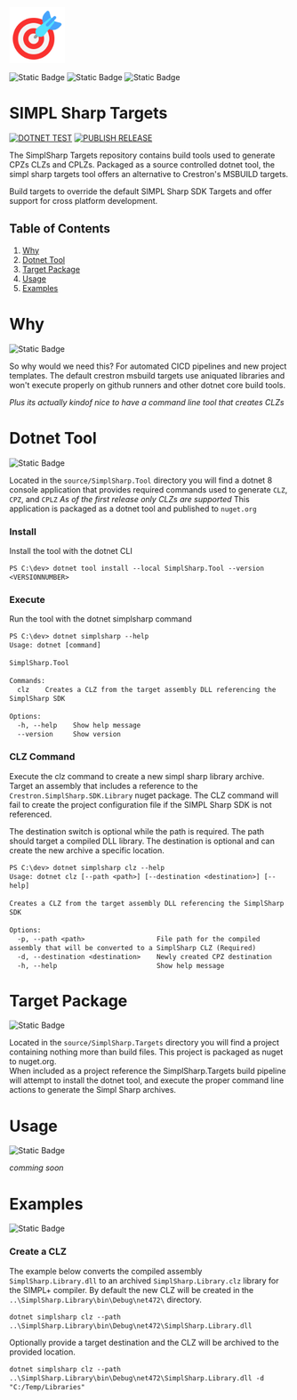 ﻿<img src="./target.png" alt="drawing" width="100"/>

![Static Badge](https://img.shields.io/badge/SIMPL-green)
![Static Badge](https://img.shields.io/badge/SHARP-blue)
![Static Badge](https://img.shields.io/badge/TARGETS-red)

# SIMPL Sharp Targets

[![DOTNET TEST](https://github.com/ewilliams0305/simpl-sharp-targets/actions/workflows/dotnet-test.yml/badge.svg)](https://github.com/ewilliams0305/simpl-sharp-targets/actions/workflows/dotnet-test.yml)
[![PUBLISH RELEASE](https://github.com/ewilliams0305/simpl-sharp-targets/actions/workflows/dotnet-release.yml/badge.svg)](https://github.com/ewilliams0305/simpl-sharp-targets/actions/workflows/dotnet-release.yml)

The SimplSharp Targets repository contains build tools used to generate CPZs CLZs and CPLZs.  Packaged as a source controlled dotnet tool, the simpl sharp targets tool offers an alternative to Crestron's MSBUILD targets.

Build targets to override the default SIMPL Sharp SDK Targets and offer support for cross platform development.

## Table of Contents
1. [Why](#Why)
2. [Dotnet Tool](#Dotnet-Tool)
3. [Target Package](#Target-Package)
4. [Usage](#Usage)
5. [Examples](#Examples)

# Why 
![Static Badge](https://img.shields.io/badge/WHY-green)

So why would we need this?  For automated CICD pipelines and new project templates.  The default crestron msbuild targets use aniquated libraries and won't execute properly on github runners and other dotnet core build tools.

*Plus its actually kindof nice to have a command line tool that creates CLZs*

# Dotnet Tool
![Static Badge](https://img.shields.io/badge/TOOL-green)

Located in the `source/SimplSharp.Tool` directory you will find a dotnet 8 console application that provides required commands used to generate `CLZ`, `CPZ`, and `CPLZ` *As of the first release only CLZs are supported* 
This application is packaged as a dotnet tool and published to `nuget.org`

### Install
Install the tool with the dotnet CLI
```
PS C:\dev> dotnet tool install --local SimplSharp.Tool --version <VERSIONNUMBER>
```

### Execute
Run the tool with the dotnet simplsharp command
```
PS C:\dev> dotnet simplsharp --help
Usage: dotnet [command]

SimplSharp.Tool

Commands:
  clz    Creates a CLZ from the target assembly DLL referencing the SimplSharp SDK

Options:
  -h, --help    Show help message
  --version     Show version
```

### CLZ Command
Execute the clz command to create a new simpl sharp library archive.  Target an assembly that includes a reference to the `Crestron.SimplSharp.SDK.Library` nuget package.  The CLZ command will fail to create the project configuration file if the SIMPL Sharp SDK is not referenced.

The destination switch is optional while the path is required.  The path should target a compiled DLL library.  The destination is optional and can create the new archive a specific location.

```
PS C:\dev> dotnet simplsharp clz --help
Usage: dotnet clz [--path <path>] [--destination <destination>] [--help]

Creates a CLZ from the target assembly DLL referencing the SimplSharp SDK

Options:
  -p, --path <path>                  File path for the compiled assembly that will be converted to a SimplSharp CLZ (Required)
  -d, --destination <destination>    Newly created CPZ destination
  -h, --help                         Show help message
```


# Target Package
![Static Badge](https://img.shields.io/badge/TARGETS-blue)

Located in the `source/SimplSharp.Targets` directory you will find a project containing nothing more than build files.  This project is packaged as nuget to nuget.org.  
When included as a project reference the SimplSharp.Targets build pipeline will attempt to install the dotnet tool, and execute the proper command line actions to generate the Simpl Sharp archives.

# Usage
![Static Badge](https://img.shields.io/badge/USAGE-yellow)

*comming soon*

# Examples
![Static Badge](https://img.shields.io/badge/EXAMPLES-red)

### Create a CLZ

The example below converts the compiled assembly `SimplSharp.Library.dll` to an archived `SimplSharp.Library.clz` library for the SIMPL+ compiler.  By default the new CLZ will be created in the `..\SimplSharp.Library\bin\Debug\net472\` directory.
```
dotnet simplsharp clz --path ..\SimplSharp.Library\bin\Debug\net472\SimplSharp.Library.dll
```

Optionally provide a target destination and the CLZ will be archived to the provided location.
```
dotnet simplsharp clz --path ..\SimplSharp.Library\bin\Debug\net472\SimplSharp.Library.dll -d "C:/Temp/Libraries"
```